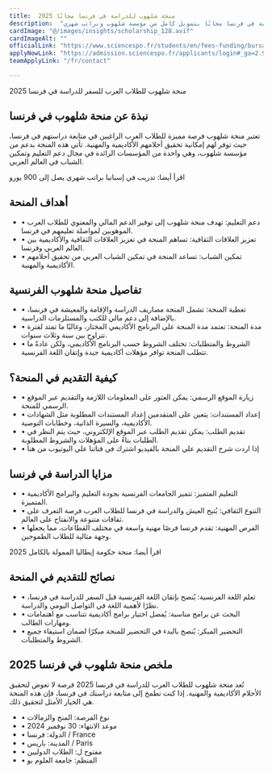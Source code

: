 ```yaml
---
title:  منحة شلهوب للدراسة في فرنسا مجانًا 2025 
description:  "فرصة ذهبية للطلاب للطلاب العرب للسفر للدراسة في فرنسا مجانًا بتمويل كامل من مؤسسة شلهوب وبراتب شهري." 
cardImage: "@/images/insights/scholarship_128.avif" 
cardImageAlt: "" 
officialLink: "https://www.sciencespo.fr/students/en/fees-funding/bursaries-financial-aid/bourse-chalhoub" 
applyNowLink: "https://admission.sciencespo.fr/applicants/login#_ga=2.96228444.1752217988.1606727370-274454940.1597098900" 
teamApplyLink: "/fr/contact"

---
```


منحة شلهوب للطلاب العرب للسفر للدراسة في فرنسا 2025

## نبذة عن منحة شلهوب في فرنسا

تعتبر منحة شلهوب فرصة مميزة للطلاب العرب الراغبين في متابعة دراستهم في فرنسا، حيث توفر لهم إمكانية تحقيق أحلامهم الأكاديمية والمهنية. تأتي هذه المنحة بدعم من مؤسسة شلهوب، وهي واحدة من المؤسسات الرائدة في مجال دعم التعليم وتمكين الشباب في العالم العربي.

اقرأ أيضا: تدريب في إسبانيا براتب شهري يصل إلى 900 يورو

## أهداف المنحة

- • دعم التعليم: تهدف منحة شلهوب إلى توفير الدعم المالي والمعنوي للطلاب العرب الموهوبين لمواصلة تعليمهم في فرنسا.
- • تعزيز العلاقات الثقافية: تساهم المنحة في تعزيز العلاقات الثقافية والأكاديمية بين العالم العربي وفرنسا.
- • تمكين الشباب: تساعد المنحة في تمكين الشباب العربي من تحقيق أحلامهم الأكاديمية والمهنية.

## تفاصيل منحة شلهوب الفرنسية

- • تغطية المنحة: تشمل المنحة مصاريف الدراسة والإقامة والمعيشة في فرنسا، بالإضافة إلى دعم مالي للكتب والمستلزمات الدراسية.
- • مدة المنحة: تعتمد مدة المنحة على البرنامج الأكاديمي المختار، وغالبًا ما تمتد لفترة تتراوح بين سنة وثلاث سنوات.
- • الشروط والمتطلبات: تختلف الشروط حسب البرنامج الأكاديمي، ولكن عادةً ما تتطلب المنحة توافر مؤهلات أكاديمية جيدة وإتقان اللغة الفرنسية.

## كيفية التقديم في المنحة؟

- • زيارة الموقع الرسمي: يمكن العثور على المعلومات اللازمة والتقديم عبر الموقع الرسمي للمنحة.
- • إعداد المستندات: يتعين على المتقدمين إعداد المستندات المطلوبة مثل الشهادات الأكاديمية، والسيرة الذاتية، وخطابات التوصية.
- • تقديم الطلب: يمكن تقديم الطلب عبر الموقع الإلكتروني، حيث يتم النظر في الطلبات بناءً على المؤهلات والشروط المطلوبة.
- • إذا اردت شرح التقديم علي المنحة بالفيديو اشترك في قناتنا علي اليوتيوب من هنا

## مزايا الدراسة في فرنسا

- • التعليم المتميز: تتميز الجامعات الفرنسية بجودة التعليم والبرامج الأكاديمية المتميزة.
- • التنوع الثقافي: يُتيح العيش والدراسة في فرنسا للطلاب العرب فرصة التعرف على ثقافات متنوعة والانفتاح على العالم.
- • الفرص المهنية: تقدم فرنسا فرصًا مهنية واسعة في مختلف القطاعات، مما يجعلها وجهة مثالية للطلاب الطموحين.

اقرأ أيضا: منحة حكومة إيطاليا الممولة بالكامل 2025

## نصائح للتقديم في المنحة

- • تعلم اللغة الفرنسية: يُنصح بإتقان اللغة الفرنسية قبل السفر للدراسة في فرنسا، نظرًا لأهمية اللغة في التواصل اليومي والدراسة.
- • البحث عن برامج مناسبة: يُفضل اختيار برامج أكاديمية تتناسب مع اهتمامات ومهارات الطالب.
- • التحضير المبكر: يُنصح بالبدء في التحضير للمنحة مبكرًا لضمان استيفاء جميع الشروط والمتطلبات.

## ملخص منحة شلهوب في فرنسا 2025

تُعد منحة شلهوب للطلاب العرب للدراسة في فرنسا 2025 فرصة لا تعوض لتحقيق الأحلام الأكاديمية والمهنية. إذا كنت تطمح إلى متابعة دراستك في فرنسا، فإن هذه المنحة هي الخيار الأمثل لتحقيق ذلك.

- • نوع الفرصة: المنح والزمالات
- • موعد الانتهاء: 30 نوفمبر 2024
- • الدولة: فرنسا / France
- • المدينة: باريس / Paris
- • مفتوح ل: الطلاب الدوليين
- • المنظم: جامعة العلوم بو

